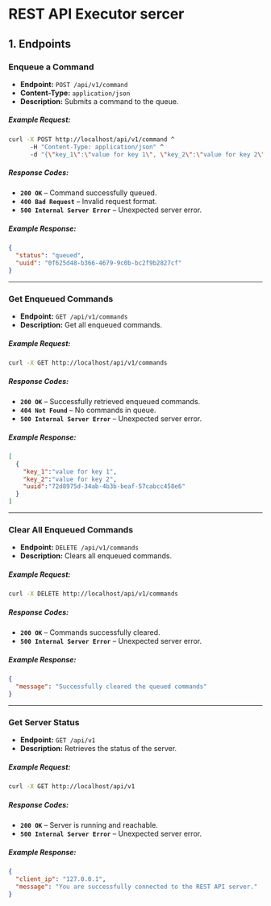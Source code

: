 # REST API Executor sercer

## **1. Endpoints**
### **Enqueue a Command**
- **Endpoint:** `POST /api/v1/command`
- **Content-Type:** `application/json`
- **Description:** Submits a command to the queue.

##### **Example Request:**
```bash
curl -X POST http://localhost/api/v1/command ^
      -H "Content-Type: application/json" ^
      -d "{\"key_1\":\"value for key 1\", \"key_2\":\"value for key 2\"}" 
```

##### **Response Codes:**
- **`200 OK`** – Command successfully queued.
- **`400 Bad Request`** – Invalid request format.
- **`500 Internal Server Error`** – Unexpected server error.

##### **Example Response:**
```json
{
  "status": "queued",
  "uuid": "0f625d48-b366-4679-9c0b-bc2f9b2827cf"
}
```
----
### **Get Enqueued Commands**
- **Endpoint:** `GET /api/v1/commands`
- **Description:** Get all enqueued commands.

##### **Example Request:**
```bash
curl -X GET http://localhost/api/v1/commands
```

##### **Response Codes:**
- **`200 OK`** – Successfully retrieved enqueued commands.
- **`404 Not Found`** – No commands in queue.
- **`500 Internal Server Error`** – Unexpected server error.

##### **Example Response:**
```json
[
  {
    "key_1":"value for key 1",
    "key_2":"value for key 2",
    "uuid":"72d8975d-34ab-4b3b-beaf-57cabcc458e6"
  }
]

```
----
### **Clear All Enqueued Commands**
- **Endpoint:** `DELETE /api/v1/commands`
- **Description:** Clears all enqueued commands.

##### **Example Request:**
```bash
curl -X DELETE http://localhost/api/v1/commands
```

##### **Response Codes:**
- **`200 OK`** – Commands successfully cleared.
- **`500 Internal Server Error`** – Unexpected server error.

##### **Example Response:**
```json
{
  "message": "Successfully cleared the queued commands"
}
```
----
### **Get Server Status**
- **Endpoint:** `GET /api/v1`
- **Description:** Retrieves the status of the server.

##### **Example Request:**
```bash
curl -X GET http://localhost/api/v1
```

##### **Response Codes:**
- **`200 OK`** – Server is running and reachable.
- **`500 Internal Server Error`** – Unexpected server error.

##### **Example Response:**
```json
{
  "client_ip": "127.0.0.1",
  "message": "You are successfully connected to the REST API server."
}
```
